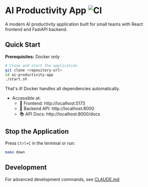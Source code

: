 # AI Productivity App ![CI](https://github.com/your-org/ai-productivity-app/actions/workflows/ci.yml/badge.svg)

A modern AI productivity application built for small teams with React frontend and FastAPI backend.

## Quick Start

**Prerequisites:** Docker only

```bash
# Clone and start the application
git clone <repository-url>
cd ai-productivity-app
./start.sh
```

That's it! Docker handles all dependencies automatically.
- Accessible at:
  - 📱 Frontend: http://localhost:5173
  - 🔧 Backend API: http://localhost:8000
  - 📚 API Docs: http://localhost:8000/docs

## Stop the Application

Press `Ctrl+C` in the terminal or run:
```bash
make down
```

## Development

For advanced development commands, see [CLAUDE.md](./CLAUDE.md)